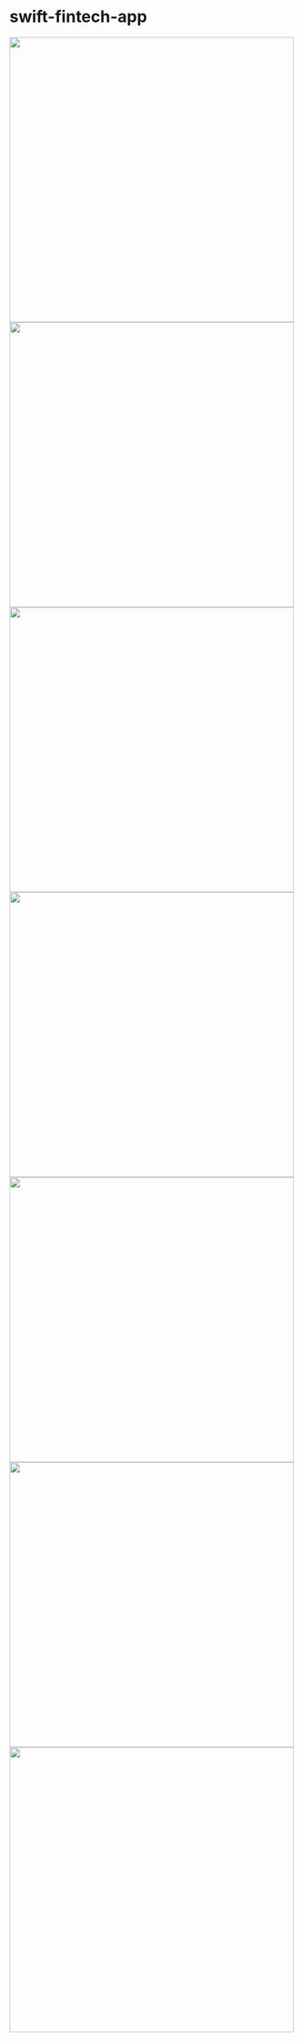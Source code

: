 # swift-fintech-app

<img src = "https://github.com/kehindeBankole/swift-fintech-app/assets/33335391/4ca1e3bf-d4c0-45c5-967a-7ccfb8b2511c" height="500" />

<img src = "https://github.com/kehindeBankole/swift-fintech-app/assets/33335391/6a4dc236-d78b-4e53-b275-323e36b34ea7" height="500" />

<img src = "https://github.com/kehindeBankole/swift-fintech-app/assets/33335391/d59da764-5633-4204-bcd4-9859d14dbac2" height="500" />

<img src = "https://github.com/kehindeBankole/swift-fintech-app/assets/33335391/d878854d-ab55-4ea7-8439-e3f508fb0ade" height="500" />

<img src = "https://github.com/kehindeBankole/swift-fintech-app/assets/33335391/f864c54f-a3f7-4950-9fa1-ced6e3aadea0" height="500" />

<img src = "https://github.com/kehindeBankole/swift-fintech-app/assets/33335391/51649154-d7ab-4c64-832c-b93a9d2a76ad" height="500" />

<img src = "https://github.com/kehindeBankole/swift-fintech-app/assets/33335391/ca5bcf1c-2e9d-4cbf-a067-785db16e3b54" height="500" />
